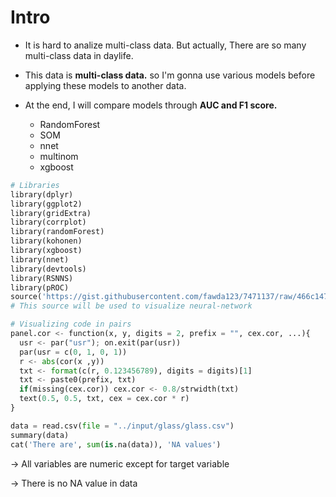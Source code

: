 # Intro  

 - It is hard to analize multi-class data. But actually, There are so many multi-class data in daylife.
 - This data is **multi-class data.** so I'm gonna use various models before applying these models to another data.  
 - At the end, I will compare models through **AUC and F1 score.**
     
   - RandomForest  
   - SOM  
   - nnet  
   - multinom  
   - xgboost  

```python
# Libraries
library(dplyr)
library(ggplot2)
library(gridExtra)
library(corrplot)
library(randomForest)
library(kohonen)
library(xgboost)
library(nnet)
library(devtools)
library(RSNNS)
library(pROC)
source('https://gist.githubusercontent.com/fawda123/7471137/raw/466c1474d0a505ff044412703516c34f1a4684a5/nnet_plot_update.r')
# This source will be used to visualize neural-network
```

```python
# Visualizing code in pairs
panel.cor <- function(x, y, digits = 2, prefix = "", cex.cor, ...){
  usr <- par("usr"); on.exit(par(usr))
  par(usr = c(0, 1, 0, 1))
  r <- abs(cor(x ,y))
  txt <- format(c(r, 0.123456789), digits = digits)[1]
  txt <- paste0(prefix, txt)
  if(missing(cex.cor)) cex.cor <- 0.8/strwidth(txt)
  text(0.5, 0.5, txt, cex = cex.cor * r)
}
```

```python
data = read.csv(file = "../input/glass/glass.csv")
summary(data)
cat('There are', sum(is.na(data)), 'NA values')
```

-> All variables are numeric except for target variable

-> There is no NA value in data

